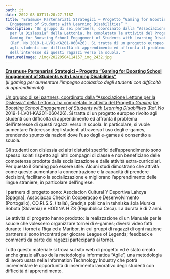 ```yaml
---
path: it
date: 2022-08-03T11:20:27.718Z
title: "Erasmus+ Partenariati Strategici – Progetto “Gaming for Boosting School
  Engagement of Students with Learning Disabilities” "
description: "Un gruppo di sei partners, coordinato dalla “Associazione Lettone
  per la Dislessia” della Lettonia, ha completato le attività del Progetto
  Gaming for Boosting School Engagement of Students with Learning Disabilities
  (Ref. No 2019-1-LV01-KA201-060426). Si tratta di un progetto europeo rivolto
  agli studenti con difficoltà di apprendimento ed affronta il problema
  dell’interesse di questi ragazzi verso la scuola. "
featuredImage: /img/20220504114157_img_2432.jpg
---
```




**[Erasmus+ Partenariati Strategici – Progetto “Gaming for Boosting School Engagement of Students with Learning Disabilities”](<>)** \
(*Il gaming per aumentare l’impegno scolastico degli studenti con difficoltà di apprendimento*)

[Un gruppo di sei partners, coordinato dalla “Associazione Lettone per la Dislessia” della Lettonia, ha completato le attività del Progetto *Gaming for Boosting School Engagement of Students with Learning Disabilities* (](<>)Ref. No 2019-1-LV01-KA201-060426). Si tratta di un progetto europeo rivolto agli studenti con difficoltà di apprendimento ed affronta il problema dell’interesse di questi ragazzi verso la scuola. In particolare, si vuole aumentare l’interesse degli studenti attraverso l’uso degli e-games, prendendo spunto da nazioni dove l’uso degli e-games è consentito a scuola.

Gli studenti con dislessia ed altri disturbi specifici dell’apprendimento sono spesso isolati rispetto agli altri compagni di classe e non beneficiano delle competenze prodotte dalla socializzazione e dalle attività extra-curricolari. Per questo il Gaming può essere utile. Alcuni studi dimostrano che attività come queste aumentano la concentrazione e la capacità di prendere decisioni, facilitano la socializzazione e migliorano l’apprendimento delle lingue straniere, in particolare dell’inglese.

I partners di progetto sono: Asociacion Cultural Y Deportiva Lahoya (Spagna), Associacao Check in Cooperacao e Desenvolvimento (Portogallo), CO.RI.S.S. (Italia), Srednja poklicna in tehniska šola Murska Sobota (Slovenia) e HODINA H ZS (Repubblica Ceca). La durata è di 2 anni.

Le attività di progetto hanno prodotto: la realizzazione di un Manuale per le scuole che volessero organizzare tornei di e-games; diversi video fatti durante i tornei a Riga ed a Maribor, in cui gruppi di ragazzi di ogni nazione partners si sono incontrati per giocare League of Legends; feedback e commenti da parte dei ragazzi partecipanti ai tornei.

Tutto questo materiale si trova sul sito web di progetto ed è stato creato anche grazie all’uso della metodologia informatica “Agile”, una metodologia di lavoro usata nella Information Technology Industry che potrà incrementare le opportunità di inserimento lavorativo degli studenti con difficoltà di apprendimento.
